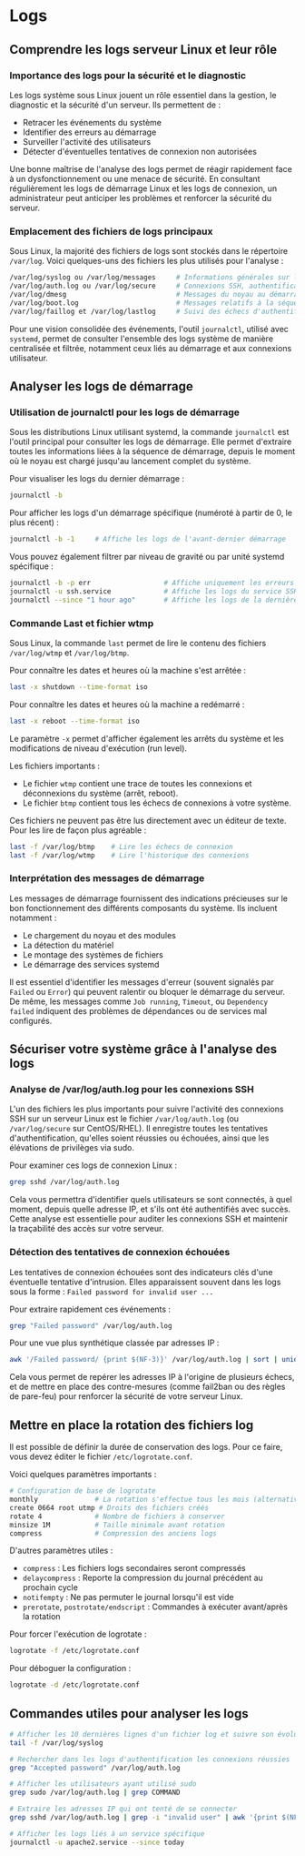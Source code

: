 # Logs

## Comprendre les logs serveur Linux et leur rôle

### Importance des logs pour la sécurité et le diagnostic

Les logs système sous Linux jouent un rôle essentiel dans la gestion, le diagnostic et la sécurité d'un serveur. Ils permettent de :

- Retracer les événements du système
- Identifier des erreurs au démarrage
- Surveiller l'activité des utilisateurs
- Détecter d'éventuelles tentatives de connexion non autorisées

Une bonne maîtrise de l'analyse des logs permet de réagir rapidement face à un dysfonctionnement ou une menace de sécurité. En consultant régulièrement les logs de démarrage Linux et les logs de connexion, un administrateur peut anticiper les problèmes et renforcer la sécurité du serveur.

### Emplacement des fichiers de logs principaux

Sous Linux, la majorité des fichiers de logs sont stockés dans le répertoire `/var/log`. Voici quelques-uns des fichiers les plus utilisés pour l'analyse :

```bash
/var/log/syslog ou /var/log/messages     # Informations générales sur le système
/var/log/auth.log ou /var/log/secure     # Connexions SSH, authentifications et tentatives échouées (Debian/Ubuntu vs CentOS/RHEL)
/var/log/dmesg                           # Messages du noyau au démarrage
/var/log/boot.log                        # Messages relatifs à la séquence de démarrage
/var/log/faillog et /var/log/lastlog     # Suivi des échecs d'authentification et dernières connexions
```

Pour une vision consolidée des événements, l'outil `journalctl`, utilisé avec `systemd`, permet de consulter l'ensemble des logs système de manière centralisée et filtrée, notamment ceux liés au démarrage et aux connexions utilisateur.

## Analyser les logs de démarrage

### Utilisation de journalctl pour les logs de démarrage

Sous les distributions Linux utilisant systemd, la commande `journalctl` est l'outil principal pour consulter les logs de démarrage. Elle permet d'extraire toutes les informations liées à la séquence de démarrage, depuis le moment où le noyau est chargé jusqu'au lancement complet du système.

Pour visualiser les logs du dernier démarrage :

```bash
journalctl -b
```

Pour afficher les logs d'un démarrage spécifique (numéroté à partir de 0, le plus récent) :

```bash
journalctl -b -1     # Affiche les logs de l'avant-dernier démarrage
```

Vous pouvez également filtrer par niveau de gravité ou par unité systemd spécifique :

```bash
journalctl -b -p err                  # Affiche uniquement les erreurs du dernier démarrage
journalctl -u ssh.service             # Affiche les logs du service SSH
journalctl --since "1 hour ago"       # Affiche les logs de la dernière heure
```

### Commande Last et fichier wtmp

Sous Linux, la commande `last` permet de lire le contenu des fichiers `/var/log/wtmp` et `/var/log/btmp`.

Pour connaître les dates et heures où la machine s'est arrêtée :

```bash
last -x shutdown --time-format iso
```

Pour connaître les dates et heures où la machine a redémarré :

```bash
last -x reboot --time-format iso
```

Le paramètre `-x` permet d'afficher également les arrêts du système et les modifications de niveau d'exécution (run level).

Les fichiers importants :

- Le fichier `wtmp` contient une trace de toutes les connexions et déconnexions du système (arrêt, reboot).
- Le fichier `btmp` contient tous les échecs de connexions à votre système.

Ces fichiers ne peuvent pas être lus directement avec un éditeur de texte. Pour les lire de façon plus agréable :

```bash
last -f /var/log/btmp    # Lire les échecs de connexion
last -f /var/log/wtmp    # Lire l'historique des connexions
```

### Interprétation des messages de démarrage

Les messages de démarrage fournissent des indications précieuses sur le bon fonctionnement des différents composants du système. Ils incluent notamment :

- Le chargement du noyau et des modules
- La détection du matériel
- Le montage des systèmes de fichiers
- Le démarrage des services systemd

Il est essentiel d'identifier les messages d'erreur (souvent signalés par `Failed` ou `Error`) qui peuvent ralentir ou bloquer le démarrage du serveur. De même, les messages comme `Job running`, `Timeout`, ou `Dependency failed` indiquent des problèmes de dépendances ou de services mal configurés.

## Sécuriser votre système grâce à l'analyse des logs

### Analyse de /var/log/auth.log pour les connexions SSH

L'un des fichiers les plus importants pour suivre l'activité des connexions SSH sur un serveur Linux est le fichier `/var/log/auth.log` (ou `/var/log/secure` sur CentOS/RHEL). Il enregistre toutes les tentatives d'authentification, qu'elles soient réussies ou échouées, ainsi que les élévations de privilèges via sudo.

Pour examiner ces logs de connexion Linux :

```bash
grep sshd /var/log/auth.log
```

Cela vous permettra d'identifier quels utilisateurs se sont connectés, à quel moment, depuis quelle adresse IP, et s'ils ont été authentifiés avec succès. Cette analyse est essentielle pour auditer les connexions SSH et maintenir la traçabilité des accès sur votre serveur.

### Détection des tentatives de connexion échouées

Les tentatives de connexion échouées sont des indicateurs clés d'une éventuelle tentative d'intrusion. Elles apparaissent souvent dans les logs sous la forme : `Failed password for invalid user ...`

Pour extraire rapidement ces événements :

```bash
grep "Failed password" /var/log/auth.log
```

Pour une vue plus synthétique classée par adresses IP :

```bash
awk '/Failed password/ {print $(NF-3)}' /var/log/auth.log | sort | uniq -c | sort -nr
```

Cela vous permet de repérer les adresses IP à l'origine de plusieurs échecs, et de mettre en place des contre-mesures (comme fail2ban ou des règles de pare-feu) pour renforcer la sécurité de votre serveur Linux.

## Mettre en place la rotation des fichiers log

Il est possible de définir la durée de conservation des logs. Pour ce faire, vous devez éditer le fichier `/etc/logrotate.conf`.

Voici quelques paramètres importants :

```bash
# Configuration de base de logrotate
monthly              # La rotation s'effectue tous les mois (alternative: daily, weekly)
create 0664 root utmp # Droits des fichiers créés
rotate 4             # Nombre de fichiers à conserver
minsize 1M           # Taille minimale avant rotation
compress             # Compression des anciens logs
```

D'autres paramètres utiles :

- `compress` : Les fichiers logs secondaires seront compressés
- `delaycompress` : Reporte la compression du journal précédent au prochain cycle
- `notifempty` : Ne pas permuter le journal lorsqu'il est vide
- `prerotate`, `postrotate/endscript` : Commandes à exécuter avant/après la rotation

Pour forcer l'exécution de logrotate :

```bash
logrotate -f /etc/logrotate.conf
```

Pour déboguer la configuration :

```bash
logrotate -d /etc/logrotate.conf
```

## Commandes utiles pour analyser les logs

```bash
# Afficher les 10 dernières lignes d'un fichier log et suivre son évolution
tail -f /var/log/syslog

# Rechercher dans les logs d'authentification les connexions réussies
grep "Accepted password" /var/log/auth.log

# Afficher les utilisateurs ayant utilisé sudo
grep sudo /var/log/auth.log | grep COMMAND

# Extraire les adresses IP qui ont tenté de se connecter
grep sshd /var/log/auth.log | grep -i "invalid user" | awk '{print $(NF-3)}' | sort | uniq -c | sort -nr

# Afficher les logs liés à un service spécifique
journalctl -u apache2.service --since today
```
